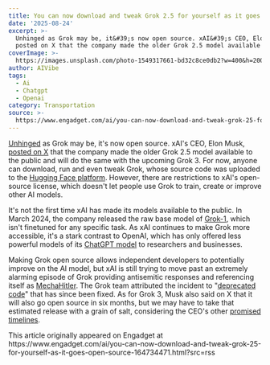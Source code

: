 ```yaml
---
title: You can now download and tweak Grok 2.5 for yourself as it goes open source
date: '2025-08-24'
excerpt: >-
  Unhinged as Grok may be, it&#39;s now open source. xAI&#39;s CEO, Elon Musk,
  posted on X that the company made the older Grok 2.5 model available to t...
coverImage: >-
  https://images.unsplash.com/photo-1549317661-bd32c8ce0db2?w=400&h=200&fit=crop&auto=format
author: AIVibe
tags:
  - Ai
  - Chatgpt
  - Openai
category: Transportation
source: >-
  https://www.engadget.com/ai/you-can-now-download-and-tweak-grok-25-for-yourself-as-it-goes-open-source-164734471.html?src=rss
---
```

<p><a data-i13n="elm:context_link;elmt:doNotAffiliate;cpos:1;pos:1" class="no-affiliate-link" href="https://www.youtube.com/watch?v=nv9FMORDvjU">Unhinged</a> as Grok may be, it&#39;s now open source. xAI&#39;s CEO, Elon Musk, <a data-i13n="elm:context_link;elmt:doNotAffiliate;cpos:2;pos:1" class="no-affiliate-link" href="https://huggingface.co/xai-org/grok-2">posted on X</a> that the company made the older Grok 2.5 model available to the public and will do the same with the upcoming Grok 3. For now, anyone can download, run and even tweak Grok, whose source code was uploaded to the <a data-i13n="elm:context_link;elmt:doNotAffiliate;cpos:3;pos:1" class="no-affiliate-link" href="https://huggingface.co/xai-org/grok-2">Hugging Face platform</a>. However, there are restrictions to xAI&#39;s open-source license, which doesn&#39;t let people use Grok to train, create or improve other AI models.</p>
<p>It&#39;s not the first time xAI has made its models available to the public. In March 2024, the company released the raw base model of <a data-i13n="cpos:4;pos:1" href="https://github.com/xai-org/grok-1">Grok-1</a>, which isn&#39;t finetuned for any specific task. As xAI continues to make Grok more accessible, it&#39;s a stark contrast to OpenAI, which has only offered less powerful models of its <a data-i13n="elm:context_link;elmt:doNotAffiliate;cpos:5;pos:1" class="no-affiliate-link" href="https://www.nytimes.com/2025/08/05/technology/openai-artificial-intelligence-chatgpt.html">ChatGPT model</a> to researchers and businesses.</p>
<span id="end-legacy-contents"></span><p>Making Grok open source allows independent developers to potentially improve on the AI model, but xAI is still trying to move past an extremely alarming episode of Grok providing antisemitic responses and referencing itself as <a data-i13n="elm:context_link;elmt:doNotAffiliate;cpos:6;pos:1" class="no-affiliate-link" href="https://www.engadget.com/ai/how-exactly-did-grok-go-full-mechahitler-151020144.html">MechaHitler</a>. The Grok team attributed the incident to &quot;<a data-i13n="elm:context_link;elmt:doNotAffiliate;cpos:7;pos:1" class="no-affiliate-link" href="https://www.engadget.com/ai/grok-team-apologizes-for-the-chatbots-horrific-behavior-and-blames-mechahitler-on-a-bad-update-184520189.html">deprecated code</a>&quot; that has since been fixed. As for Grok 3, Musk also said on X that it will also go open source in six months, but we may have to take that estimated release with a grain of salt, considering the CEO&#39;s other <a data-i13n="elm:context_link;elmt:doNotAffiliate;cpos:8;pos:1" class="no-affiliate-link" href="https://en.wikipedia.org/wiki/List_of_predictions_for_autonomous_Tesla_vehicles_by_Elon_Musk">promised timelines</a>.</p>
<p></p>This article originally appeared on Engadget at https://www.engadget.com/ai/you-can-now-download-and-tweak-grok-25-for-yourself-as-it-goes-open-source-164734471.html?src=rss
